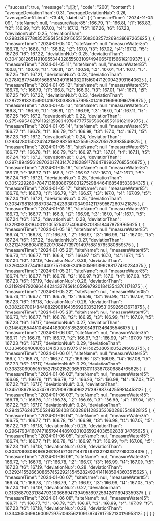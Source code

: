 {
    "success": true,
    "message": "成功",
    "code": "200",
    "content": {
        "averageDeviationThan": 0.31,
        "averageDeviationNub": 0.26,
        "averageCoefficient": -73.48,
        "dateList": [
            {
                "measureTime": "2024-01-05 09",
                "siteName": null,
                "measureWater85": 166.79,
                "t": 166.81,
                "t1": 166.83,
                "t2": 166.99,
                "t3": 167.03,
                "t4": 167.12,
                "t5": 167.26,
                "t6": 167.23,
                "deviationNub": 0.25,
                "deviationThan": 0.298328677803525954548291565515683032572269439697265625
            },
            {
                "measureTime": "2024-01-05 10",
                "siteName": null,
                "measureWater85": 166.78,
                "t": 166.8,
                "t1": 166.82,
                "t2": 167.0,
                "t3": 167.02,
                "t4": 167.12,
                "t5": 167.26,
                "t6": 167.22,
                "deviationNub": 0.25,
                "deviationThan": 0.304138126514910955844328555031097494065761566162109375
            },
            {
                "measureTime": "2024-01-05 11",
                "siteName": null,
                "measureWater85": 166.8,
                "t": 166.79,
                "t1": 166.81,
                "t2": 166.99,
                "t3": 167.01,
                "t4": 167.1,
                "t5": 167.25,
                "t6": 167.21,
                "deviationNub": 0.23,
                "deviationThan": 0.278028775489156887434916143320151604712009429931640625
            },
            {
                "measureTime": "2024-01-05 12",
                "siteName": null,
                "measureWater85": 166.79,
                "t": 166.79,
                "t1": 166.8,
                "t2": 166.98,
                "t3": 167.01,
                "t4": 167.1,
                "t5": 167.25,
                "t6": 167.22,
                "deviationNub": 0.23,
                "deviationThan": 0.287228132326901419713038876579958014190196990966796875
            },
            {
                "measureTime": "2024-01-05 13",
                "siteName": null,
                "measureWater85": 166.8,
                "t": 166.79,
                "t1": 166.81,
                "t2": 166.98,
                "t3": 167.0,
                "t4": 167.11,
                "t5": 167.25,
                "t6": 167.2,
                "deviationNub": 0.22,
                "deviationThan": 0.27549954627911821258834379477775655686855316162109375
            },
            {
                "measureTime": "2024-01-05 14",
                "siteName": null,
                "measureWater85": 166.77,
                "t": 166.78,
                "t1": 166.79,
                "t2": 166.98,
                "t3": 167.0,
                "t4": 167.1,
                "t5": 167.23,
                "t6": 167.2,
                "deviationNub": 0.24,
                "deviationThan": 0.293428015022424215629825994255952537059783935546875
            },
            {
                "measureTime": "2024-01-05 15",
                "siteName": null,
                "measureWater85": 166.77,
                "t": 166.78,
                "t1": 166.79,
                "t2": 166.97,
                "t3": 167.01,
                "t4": 167.11,
                "t5": 167.24,
                "t6": 167.2,
                "deviationNub": 0.24,
                "deviationThan": 0.29748949561287030274314702182891778647899627685546875
            },
            {
                "measureTime": "2024-01-05 16",
                "siteName": null,
                "measureWater85": 166.76,
                "t": 166.77,
                "t1": 166.8,
                "t2": 166.97,
                "t3": 167.0,
                "t4": 167.1,
                "t5": 167.24,
                "t6": 167.21,
                "deviationNub": 0.25,
                "deviationThan": 0.305122926047847131680867960312752984464168548583984375
            },
            {
                "measureTime": "2024-01-05 17",
                "siteName": null,
                "measureWater85": 166.76,
                "t": 166.78,
                "t1": 166.79,
                "t2": 166.97,
                "t3": 167.0,
                "t4": 167.09,
                "t5": 167.24,
                "t6": 167.21,
                "deviationNub": 0.25,
                "deviationThan": 0.303479818109870347342393870349042117595672607421875
            },
            {
                "measureTime": "2024-01-05 18",
                "siteName": null,
                "measureWater85": 166.73,
                "t": 166.77,
                "t1": 166.8,
                "t2": 166.98,
                "t3": 167.0,
                "t4": 167.1,
                "t5": 167.24,
                "t6": 167.2,
                "deviationNub": 0.28,
                "deviationThan": 0.329393381840012100525427740649320185184478759765625
            },
            {
                "measureTime": "2024-01-05 19",
                "siteName": null,
                "measureWater85": 166.74,
                "t": 166.78,
                "t1": 166.79,
                "t2": 166.97,
                "t3": 166.99,
                "t4": 167.09,
                "t5": 167.24,
                "t6": 167.22,
                "deviationNub": 0.27,
                "deviationThan": 0.3212475680841802017084773979149758815765380859375
            },
            {
                "measureTime": "2024-01-05 20",
                "siteName": null,
                "measureWater85": 166.73,
                "t": 166.77,
                "t1": 166.8,
                "t2": 166.97,
                "t3": 167.0,
                "t4": 167.1,
                "t5": 167.24,
                "t6": 167.19,
                "deviationNub": 0.28,
                "deviationThan": 0.326343377441614401757163932416005991399288177490234375
            },
            {
                "measureTime": "2024-01-05 21",
                "siteName": null,
                "measureWater85": 166.74,
                "t": 166.77,
                "t1": 166.78,
                "t2": 166.97,
                "t3": 167.0,
                "t4": 167.08,
                "t5": 167.23,
                "t6": 167.19,
                "deviationNub": 0.26,
                "deviationThan": 0.31192947920964442243274561405996792018413543701171875
            },
            {
                "measureTime": "2024-01-05 22",
                "siteName": null,
                "measureWater85": 166.74,
                "t": 166.77,
                "t1": 166.78,
                "t2": 166.96,
                "t3": 166.98,
                "t4": 167.09,
                "t5": 167.23,
                "t6": 167.18,
                "deviationNub": 0.26,
                "deviationThan": 0.30822070014844882290816485692630521953105926513671875
            },
            {
                "measureTime": "2024-01-05 23",
                "siteName": null,
                "measureWater85": 166.73,
                "t": 166.77,
                "t1": 166.78,
                "t2": 166.95,
                "t3": 166.99,
                "t4": 167.09,
                "t5": 167.23,
                "t6": 167.17,
                "deviationNub": 0.27,
                "deviationThan": 0.314642654451045444830015185289084911346435546875
            },
            {
                "measureTime": "2024-01-06 00",
                "siteName": null,
                "measureWater85": 166.71,
                "t": 166.76,
                "t1": 166.77,
                "t2": 166.97,
                "t3": 166.99,
                "t4": 167.09,
                "t5": 167.23,
                "t6": 167.17,
                "deviationNub": 0.29,
                "deviationThan": 0.333466640010661341531061907517141662538051605224609375
            },
            {
                "measureTime": "2024-01-06 01",
                "siteName": null,
                "measureWater85": 166.7,
                "t": 166.76,
                "t1": 166.77,
                "t2": 166.96,
                "t3": 166.98,
                "t4": 167.08,
                "t5": 167.23,
                "t6": 167.17,
                "deviationNub": 0.29,
                "deviationThan": 0.3382306905057552715021529365913011133670806884765625
            },
            {
                "measureTime": "2024-01-06 02",
                "siteName": null,
                "measureWater85": 166.69,
                "t": 166.76,
                "t1": 166.78,
                "t2": 166.96,
                "t3": 166.98,
                "t4": 167.08,
                "t5": 167.22,
                "t6": 167.17,
                "deviationNub": 0.3,
                "deviationThan": 0.345108678534747970179097364962217397987842559814453125
            },
            {
                "measureTime": "2024-01-06 03",
                "siteName": null,
                "measureWater85": 166.75,
                "t": 166.76,
                "t1": 166.78,
                "t2": 166.96,
                "t3": 166.99,
                "t4": 167.08,
                "t5": 167.22,
                "t6": 167.17,
                "deviationNub": 0.24,
                "deviationThan": 0.294957624075052493584081503286142833530902862548828125
            },
            {
                "measureTime": "2024-01-06 04",
                "siteName": null,
                "measureWater85": 166.75,
                "t": 166.77,
                "t1": 166.78,
                "t2": 166.98,
                "t3": 166.98,
                "t4": 167.07,
                "t5": 167.22,
                "t6": 167.18,
                "deviationNub": 0.25,
                "deviationThan": 0.296479341607471857944489102010265924036502838134765625
            },
            {
                "measureTime": "2024-01-06 05",
                "siteName": null,
                "measureWater85": 166.74,
                "t": 166.77,
                "t1": 166.78,
                "t2": 166.97,
                "t3": 166.99,
                "t4": 167.08,
                "t5": 167.23,
                "t6": 167.18,
                "deviationNub": 0.26,
                "deviationThan": 0.308706980808662601045710971447988413274288177490234375
            },
            {
                "measureTime": "2024-01-06 06",
                "siteName": null,
                "measureWater85": 166.72,
                "t": 166.76,
                "t1": 166.78,
                "t2": 166.97,
                "t3": 166.99,
                "t4": 167.09,
                "t5": 167.23,
                "t6": 167.19,
                "deviationNub": 0.28,
                "deviationThan": 0.329241552663086578522921854528249241411685943603515625
            },
            {
                "measureTime": "2024-01-06 07",
                "siteName": null,
                "measureWater85": 166.74,
                "t": 166.78,
                "t1": 166.79,
                "t2": 166.97,
                "t3": 166.99,
                "t4": 167.08,
                "t5": 167.24,
                "t6": 167.19,
                "deviationNub": 0.27,
                "deviationThan": 0.31336879231984793303666947394958697259426116943359375
            },
            {
                "measureTime": "2024-01-06 08",
                "siteName": null,
                "measureWater85": 166.71,
                "t": 166.77,
                "t1": 166.78,
                "t2": 166.97,
                "t3": 166.99,
                "t4": 167.08,
                "t5": 167.23,
                "t6": 167.18,
                "deviationNub": 0.29,
                "deviationThan": 0.334365069946009729751068562109139747917652130126953125
            }
        ]
    }
}